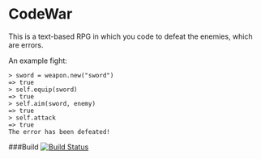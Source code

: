# CodeWar 
This is a text-based RPG in which you code to defeat the enemies, which are errors.

An example fight:
```
> sword = weapon.new("sword")
=> true
> self.equip(sword)
=> true
> self.aim(sword, enemy)
=> true
> self.attack
=> true
The error has been defeated!
```
###Build
[![Build Status](https://travis-ci.org/PhoenixTeamMC/CodeWar.svg?branch=master)](https://travis-ci.org/PhoenixTeamMC/CodeWar)
